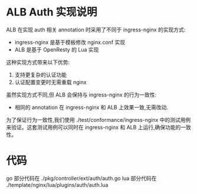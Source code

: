 # ALB Auth 实现说明

ALB 在实现 auth 相关 annotation 时采用了不同于 ingress-nginx 的实现方式:

- ingress-nginx 是基于模板修改 nginx.conf 实现
- ALB 是基于 OpenResty 的 Lua 实现

这种实现方式带来以下优势:
1. 支持更复杂的认证功能
2. 认证配置变更时无需重载 nginx

虽然实现方式不同,但 ALB 会保持与 ingress-nginx 的行为一致性:
- 相同的 annotation 在 ingress-nginx 和 ALB 上效果一致,无需改动.

为了保证行为一致性,我们使用 ./test/conformance/ingress-nginx 中的测试用例来验证。这套测试用例可以同时在 ingress-nginx 和 ALB 上运行,确保功能的一致性。

# 代码
go 部分代码在 ./pkg/controller/ext/auth/auth.go
lua 部分代码在 ./template/nginx/lua/plugins/auth/auth.lua